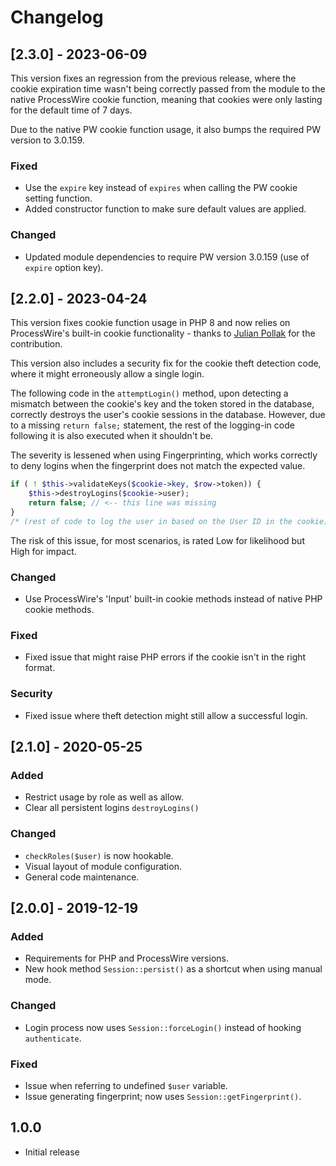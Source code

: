 # Changelog


## [2.3.0] - 2023-06-09

This version fixes an regression from the previous release, where the cookie
expiration time wasn't being correctly passed from the module to the native
ProcessWire cookie function, meaning that cookies were only lasting for the
default time of 7 days.

Due to the native PW cookie function usage, it also bumps the required PW
version to 3.0.159.

### Fixed

- Use the `expire` key instead of `expires` when calling the PW cookie setting function.
- Added constructor function to make sure default values are applied.

### Changed

- Updated module dependencies to require PW version 3.0.159 (use of `expire` option key).



## [2.2.0] - 2023-04-24

This version fixes cookie function usage in PHP 8 and now relies on ProcessWire's
built-in cookie functionality - thanks to [Julian Pollak](https://github.com/poljpocket)
for the contribution.

This version also includes a security fix for the cookie theft detection code,
where it might erroneously allow a single login.

The following code in the `attemptLogin()` method, upon detecting a mismatch
between the cookie's key and the token stored in the database, correctly destroys
the user's cookie sessions in the database. However, due to a missing
`return false;` statement, the rest of the logging-in code following it is also
executed when it shouldn't be.

The severity is lessened when using Fingerprinting, which works correctly to
deny logins when the fingerprint does not match the expected value.

```php
if ( ! $this->validateKeys($cookie->key, $row->token)) {
	$this->destroyLogins($cookie->user);
	return false; // <-- this line was missing
}
/* (rest of code to log the user in based on the User ID in the cookie) */
```

The risk of this issue, for most scenarios, is rated Low for likelihood but
High for impact.


### Changed
- Use ProcessWire's 'Input' built-in cookie methods instead of native PHP cookie methods.

### Fixed
- Fixed issue that might raise PHP errors if the cookie isn't in the right format.

### Security
- Fixed issue where theft detection might still allow a successful login.


## [2.1.0] - 2020-05-25

### Added
- Restrict usage by role as well as allow.
- Clear all persistent logins `destroyLogins()`

### Changed
- `checkRoles($user)` is now hookable.
- Visual layout of module configuration.
- General code maintenance.


## [2.0.0] - 2019-12-19

### Added
- Requirements for PHP and ProcessWire versions.
- New hook method `Session::persist()` as a shortcut when using manual mode.

### Changed
- Login process now uses `Session::forceLogin()` instead of hooking `authenticate`.

### Fixed
- Issue when referring to undefined `$user` variable.
- Issue generating fingerprint; now uses `Session::getFingerprint()`.


## 1.0.0

- Initial release
